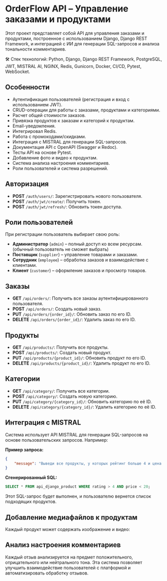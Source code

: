 # OrderFlow API – Управление заказами и продуктами
Этот проект представляет собой API для управления заказами и продуктами, построенное с использованием Django, Django REST Framework, и интеграцией с ИИ для генерации SQL-запросов и анализа тональности комментариев.

🛠 Стек технологий: Python, Django, Django REST Framework, PostgreSQL, JWT, MISTRAL AI, NGINX, Redis, Gunicorn, Docker, CI/CD, Pytest, WebSocket.

## Особенности

- Аутентификация пользователей (регистрация и вход с использованием JWT).
- CRUD-операции для работы с заказами, продуктами и категориями.
- Расчет общей стоимости заказов.
- Привязка продуктов к заказам и категорий к продуктам.
- Email-уведомления.
- Интегрировал Redis.
- Работа с промокодами/скидками.
- Интеграция с MISTRAL для генерации SQL-запросов.
- Документация API с OpenAPI (Swagger и Redoc).
- Тесты API на основе Pytest.
- Добавление фото и видео к продуктам.
- Система анализа настроения комментариев.
- Роли пользователей и система разрешений.

## Авторизация

- **POST** `/auth/users/`: Зарегистрировать нового пользователя.
- **POST** `/auth/jwt/create/`: Получить токен.
- **POST** `/auth/jwt/refresh/`: Обновить токен доступа.

## Роли пользователей

При регистрации пользователь выбирает свою роль:

- **Администратор** (`admin`) – полный доступ ко всем ресурсам. (обычный пользователь не сможет выбрать)
- **Поставщик** (`supplier`) – управление товарами и заказами.
- **Сотрудник** (`employee`) – обработка заказов и взаимодействие с клиентами.
- **Клиент** (`customer`) – оформление заказов и просмотр товаров.

## Заказы

- **GET** `/api/orders/`: Получить все заказы аутентифицированного пользователя.
- **POST** `/api/orders/`: Создать новый заказ.
- **PUT** `/api/orders/{order_id}/`: Обновить заказ по его ID.
- **DELETE** `/api/orders/{order_id}/`: Удалить заказ по его ID.

## Продукты

- **GET** `/api/products/`: Получить все продукты.
- **POST** `/api/products/`: Создать новый продукт.
- **PUT** `/api/products/{product_id}/`: Обновить продукт по его ID.
- **DELETE** `/api/products/{product_id}/`: Удалить продукт по его ID.

## Категории
- **GET** `/api/category/`: Получить все категории.
- **POST** `/api/category/`: Создать новую категорию.
- **PUT** `/api/category/{category_id}/`: Обновить категорию по её ID.
- **DELETE** `/api/category/{category_id}/`: Удалить категорию по её ID.

## Интеграция с MISTRAL

Система использует API MISTRAL для генерации SQL-запросов на основе пользовательских запросов. Например:

**Пример запроса:**

```json
{
    "message": "Выведи все продукты, у которых рейтинг больше 4 и цена меньше 20"
}
```

**Сгенерированный SQL:**

```sql
SELECT * FROM api_django_product WHERE rating > 4 AND price < 20;
```
Этот SQL-запрос будет выполнен, и пользователю вернется список подходящих продуктов.

## Добавление медиафайлов к продуктам
Каждый продукт может содержать изображение и видео:

## Анализ настроения комментариев
Каждый отзыв анализируется на предмет положительного, отрицательного или нейтрального тона.
Эта система позволяет улучшить взаимодействие пользователей с платформой и автоматизировать обработку отзывов.
